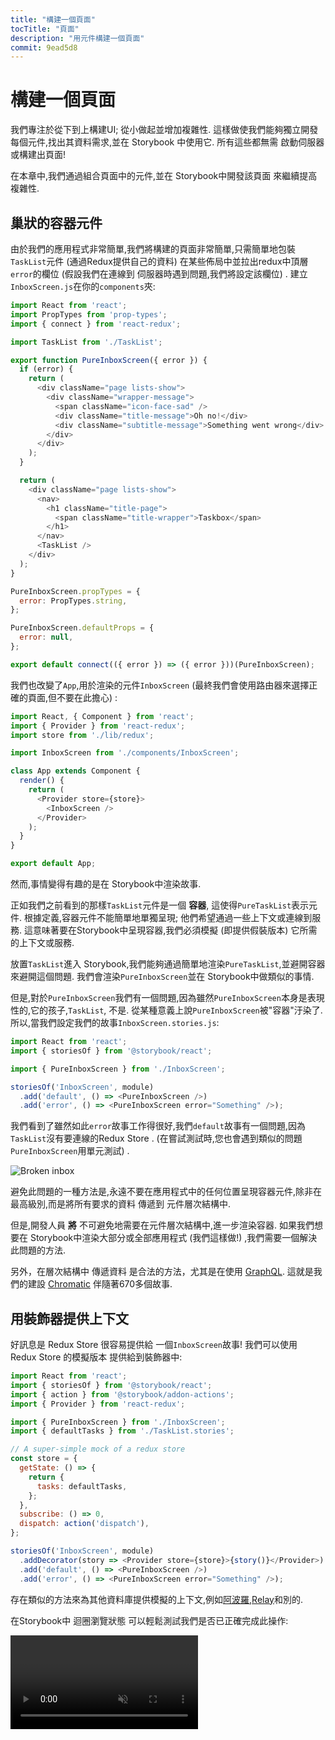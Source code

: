 ```yaml
---
title: "構建一個頁面"
tocTitle: "頁面"
description: "用元件構建一個頁面"
commit: 9ead5d8
---
```

# 構建一個頁面

我們專注於從下到上構建UI; 從小做起並增加複雜性. 這樣做使我們能夠獨立開發每個元件,找出其資料需求,並在 Storybook 中使用它. 所有這些都無需 啟動伺服器或構建出頁面!

在本章中,我們通過組合頁面中的元件,並在 Storybook中開發該頁面 來繼續提高複雜性.

## 巢狀的容器元件

由於我們的應用程式非常簡單,我們將構建的頁面非常簡單,只需簡單地包裝`TaskList`元件 (通過Redux提供自己的資料) 在某些佈局中並拉出redux中頂層`error`的欄位 (假設我們在連線到 伺服器時遇到問題,我們將設定該欄位) . 建立`InboxScreen.js`在你的`components`夾:

```javascript
import React from 'react';
import PropTypes from 'prop-types';
import { connect } from 'react-redux';

import TaskList from './TaskList';

export function PureInboxScreen({ error }) {
  if (error) {
    return (
      <div className="page lists-show">
        <div className="wrapper-message">
          <span className="icon-face-sad" />
          <div className="title-message">Oh no!</div>
          <div className="subtitle-message">Something went wrong</div>
        </div>
      </div>
    );
  }

  return (
    <div className="page lists-show">
      <nav>
        <h1 className="title-page">
          <span className="title-wrapper">Taskbox</span>
        </h1>
      </nav>
      <TaskList />
    </div>
  );
}

PureInboxScreen.propTypes = {
  error: PropTypes.string,
};

PureInboxScreen.defaultProps = {
  error: null,
};

export default connect(({ error }) => ({ error }))(PureInboxScreen);
```

我們也改變了`App`,用於渲染的元件`InboxScreen` (最終我們會使用路由器來選擇正確的頁面,但不要在此擔心) :

```javascript
import React, { Component } from 'react';
import { Provider } from 'react-redux';
import store from './lib/redux';

import InboxScreen from './components/InboxScreen';

class App extends Component {
  render() {
    return (
      <Provider store={store}>
        <InboxScreen />
      </Provider>
    );
  }
}

export default App;
```

然而,事情變得有趣的是在 Storybook中渲染故事.

正如我們之前看到的那樣`TaskList`元件是一個 **容器**, 這使得`PureTaskList`表示元件. 根據定義,容器元件不能簡單地單獨呈現; 他們希望通過一些上下文或連線到服務. 這意味著要在Storybook中呈現容器,我們必須模擬 (即提供假裝版本) 它所需的上下文或服務.

放置`TaskList`進入 Storybook,我們能夠通過簡單地渲染`PureTaskList`,並避開容器來避開這個問題. 我們會渲染`PureInboxScreen`並在 Storybook中做類似的事情.

但是,對於`PureInboxScreen`我們有一個問題,因為雖然`PureInboxScreen`本身是表現性的,它的孩子,`TaskList`, 不是. 從某種意義上說`PureInboxScreen`被"容器"汙染了. 所以,當我們設定我們的故事`InboxScreen.stories.js`:

```javascript
import React from 'react';
import { storiesOf } from '@storybook/react';

import { PureInboxScreen } from './InboxScreen';

storiesOf('InboxScreen', module)
  .add('default', () => <PureInboxScreen />)
  .add('error', () => <PureInboxScreen error="Something" />);
```

我們看到了雖然如此`error`故事工作得很好,我們`default`故事有一個問題,因為`TaskList`沒有要連線的Redux Store . (在嘗試測試時,您也會遇到類似的問題`PureInboxScreen`用單元測試) .

![Broken inbox](/broken-inboxscreen.png)

避免此問題的一種方法是,永遠不要在應用程式中的任何位置呈現容器元件,除非在最高級別,而是將所有要求的資料 傳遞到 元件層次結構中.

但是,開發人員 **將** 不可避免地需要在元件層次結構中,進一步渲染容器. 如果我們想要在 Storybook中渲染大部分或全部應用程式 (我們這樣做!) ,我們需要一個解決此問題的方法.

<div class="aside">
另外，在層次結構中 傳遞資料 是合法的方法，尤其是在使用 <a href="http://graphql.org/">GraphQL</a>. 這就是我們的建設 <a href="https://www.chromaticqa.com">Chromatic</a> 伴隨著670多個故事.
</div>

## 用裝飾器提供上下文

好訊息是 Redux Store  很容易提供給 一個`InboxScreen`故事! 我們可以使用 Redux Store 的模擬版本 提供給到裝飾器中:

```javascript
import React from 'react';
import { storiesOf } from '@storybook/react';
import { action } from '@storybook/addon-actions';
import { Provider } from 'react-redux';

import { PureInboxScreen } from './InboxScreen';
import { defaultTasks } from './TaskList.stories';

// A super-simple mock of a redux store
const store = {
  getState: () => {
    return {
      tasks: defaultTasks,
    };
  },
  subscribe: () => 0,
  dispatch: action('dispatch'),
};

storiesOf('InboxScreen', module)
  .addDecorator(story => <Provider store={store}>{story()}</Provider>)
  .add('default', () => <PureInboxScreen />)
  .add('error', () => <PureInboxScreen error="Something" />);
```

存在類似的方法來為其他資料庫提供模擬的上下文,例如[阿波羅](https://www.npmjs.com/package/apollo-storybook-decorator),[Relay](https://github.com/orta/react-storybooks-relay-container)和別的.

在Storybook中 迴圈瀏覽狀態 可以輕鬆測試我們是否已正確完成此操作:

<video autoPlay muted playsInline loop >

  <source
    src="/finished-inboxscreen-states.mp4"
    type="video/mp4"
  />
</video>

## 元件驅動開發

我們從底部開始`Task`,然後進展到`TaskList`,現在我們在這裡使用全屏UI. 我們的`InboxScreen`容納巢狀的容器元件,幷包括隨附的故事.

<video autoPlay muted playsInline loop style="width:480px; height:auto; margin: 0 auto;">
  <source
    src="/component-driven-development-optimized.mp4"
    type="video/mp4"
  />
</video>

[**元件驅動開發**](https://blog.hichroma.com/component-driven-development-ce1109d56c8e)允許您在向上移動元件層次結構時,逐漸擴充套件複雜性. 其中的好處包括 更集中的開發過程 以及 所有可能的UI排列 的覆蓋範圍. 簡而言之,CDD 可幫助您構建 更高質量和更復雜 的使用者介面.

我們還沒有完成 - 在構建UI時,工作不會結束. 我們還需要確保它隨著時間的推移保持持久.
